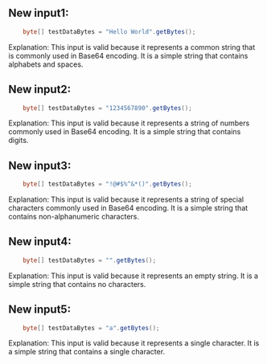 ## New input1:
```java
    byte[] testDataBytes = "Hello World".getBytes();
```
Explanation: This input is valid because it represents a common string that is commonly used in Base64 encoding. It is a simple string that contains alphabets and spaces.

## New input2:
```java
    byte[] testDataBytes = "1234567890".getBytes();
```
Explanation: This input is valid because it represents a string of numbers commonly used in Base64 encoding. It is a simple string that contains digits.

## New input3:
```java
    byte[] testDataBytes = "!@#$%^&*()".getBytes();
```
Explanation: This input is valid because it represents a string of special characters commonly used in Base64 encoding. It is a simple string that contains non-alphanumeric characters.

## New input4:
```java
    byte[] testDataBytes = "".getBytes();
```
Explanation: This input is valid because it represents an empty string. It is a simple string that contains no characters.

## New input5:
```java
    byte[] testDataBytes = "a".getBytes();
```
Explanation: This input is valid because it represents a single character. It is a simple string that contains a single character.

